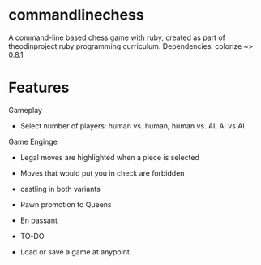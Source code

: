 # commandlinechess
A command-line based chess game with ruby, created as part of theodinproject ruby programming curriculum.
Dependencies: colorize ~> 0.8.1

# Features
Gameplay
- Select number of players: human vs. human, human vs. AI, AI vs AI

Game Enginge
- Legal moves are highlighted when a piece is selected
- Moves that would put you in check are forbidden
- castling in both variants
- Pawn promotion to Queens
- En passant

- TO-DO
- Load or save a game at anypoint.
